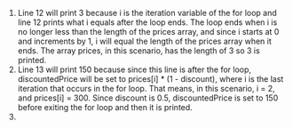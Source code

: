 1. Line 12 will print 3 because i is the iteration variable of the for loop and line 12 prints what i equals after the loop ends. The loop ends when i is no longer less than the length of the prices array, and since i starts at 0 and increments by 1, i will equal the length of the prices array when it ends. The array prices, in this scenario, has the length of 3 so 3 is printed.
2. Line 13 will print 150 because since this line is after the for loop, discountedPrice will be set to prices[i] * (1 - discount), where i is the last iteration that occurs in the for loop. That means, in this scenario, i = 2, and prices[i] = 300. Since discount is 0.5, discountedPrice is set to 150 before exiting the for loop and then it is printed.
3. 
